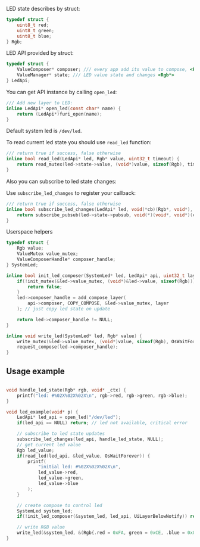 LED state describes by struct:

```C
typedef struct {
    uint8_t red;
    uint8_t green;
    uint8_t blue; 
} Rgb;
```

LED API provided by struct:

```C
typedef struct {
    ValueComposer* composer; /// every app add its value to compose, <Rgb*>
    ValueManager* state; /// LED value state and changes <Rgb*>
} LedApi;
```

You can get API instance by calling `open_led`:

```C
/// Add new layer to LED:
inline LedApi* open_led(const char* name) {
    return (LedApi*)furi_open(name);
}
```

Default system led is `/dev/led`.

To read current led state you should use `read_led` function:

```C
/// return true if success, false otherwise
inline bool read_led(LedApi* led, Rgb* value, uint32_t timeout) {
    return read_mutex(led->state->value, (void*)value, sizeof(Rgb), timeout);
}
```

Also you can subscribe to led state changes:

Use `subscribe_led_changes` to register your callback:

```C
/// return true if success, false otherwise
inline bool subscribe_led_changes(LedApi* led, void(*cb)(Rgb*, void*), void* ctx) {
    return subscribe_pubsub(led->state->pubsub, void(*)(void*, void*)(cb), ctx);
}
```

Userspace helpers

```C
typedef struct {
    Rgb value;
    ValueMutex value_mutex;
    ValueComposerHandle* composer_handle;
} SystemLed;

inline bool init_led_composer(SystemLed* led, LedApi* api, uint32_t layer) {
    if(!init_mutex(&led->value_mutex, (void*)&led->value, sizeof(Rgb))) {
        return false;
    }
    led->composer_handle = add_compose_layer(
        api->composer, COPY_COMPOSE, &led->value_mutex, layer
    ); // just copy led state on update

    return led->composer_handle != NULL;
}

inline void write_led(SystemLed* led, Rgb* value) {
    write_mutex(&led->value_mutex, (void*)value, sizeof(Rgb), OsWaitForever);
    request_compose(led->composer_handle);
}
```


## Usage example

```C

void handle_led_state(Rgb* rgb, void* _ctx) {
    printf("led: #%02X%02X%02X\n", rgb->red, rgb->green, rgb->blue);
}

void led_example(void* p) {
    LedApi* led_api = open_led("/dev/led");
    if(led_api == NULL) return; // led not available, critical error

    // subscribe to led state updates
    subscribe_led_changes(led_api, handle_led_state, NULL);
    // get current led value
    Rgb led_value;
    if(read_led(led_api, &led_value, OsWaitForever)) {
        printf(
            "initial led: #%02X%02X%02X\n",
            led_value->red,
            led_value->green,
            led_value->blue
        );
    }

    // create compose to control led
    SystemLed system_led;
    if(!init_led_composer(&system_led, led_api, UiLayerBelowNotify)) return;

    // write RGB value
    write_led(&system_led, &(Rgb{.red = 0xFA, green = 0xCE, .blue = 0x8D}));
}
```
